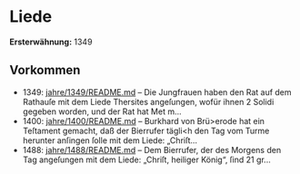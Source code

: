 # Liede

**Ersterwähnung:** 1349

## Vorkommen
- 1349: [jahre/1349/README.md](../jahre/1349/README.md) – Die Jungfrauen haben den Rat auf dem Rathauſe
mit dem Liede Thersites angeſungen, wofür ihnen 2 Solidi
gegeben worden, und der Rat hat Met m...
- 1400: [jahre/1400/README.md](../jahre/1400/README.md) – Burkhard von Brü>erode hat ein Teſtament gemacht,
daß der Bierrufer tägli<h den Tag vom Turme herunter
anſingen ſolle mit dem Liede: „Chriſt...
- 1488: [jahre/1488/README.md](../jahre/1488/README.md) – Dem Bierrufer, der des Morgens den Tag angeſungen
mit dem Liede: „Chriſt, heiliger König“, ſind 21 gr...
